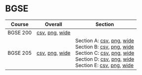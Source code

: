 # BGSE

| Course | Overall | Section |
| ------ | ------- | ------- |
| BGSE 200 | [csv](https://github.com/UCSD-Historical-Enrollment-Data/2023Fall/blob/main/overall/BGSE%20200.csv), [png](https://raw.githubusercontent.com/UCSD-Historical-Enrollment-Data/2023Fall/main/plot_overall/BGSE%20200.png), [wide](https://raw.githubusercontent.com/UCSD-Historical-Enrollment-Data/2023Fall/main/plot_overall_wide/BGSE%20200.png) |  |
| BGSE 205 | [csv](https://github.com/UCSD-Historical-Enrollment-Data/2023Fall/blob/main/overall/BGSE%20205.csv), [png](https://raw.githubusercontent.com/UCSD-Historical-Enrollment-Data/2023Fall/main/plot_overall/BGSE%20205.png), [wide](https://raw.githubusercontent.com/UCSD-Historical-Enrollment-Data/2023Fall/main/plot_overall_wide/BGSE%20205.png) | Section A: [csv](https://github.com/UCSD-Historical-Enrollment-Data/2023Fall/blob/main/section/BGSE%20205_A.csv), [png](https://raw.githubusercontent.com/UCSD-Historical-Enrollment-Data/2023Fall/main/plot_section/BGSE%20205_A.png), [wide](https://raw.githubusercontent.com/UCSD-Historical-Enrollment-Data/2023Fall/main/plot_section_wide/BGSE%20205_A.png)<br>Section B: [csv](https://github.com/UCSD-Historical-Enrollment-Data/2023Fall/blob/main/section/BGSE%20205_B.csv), [png](https://raw.githubusercontent.com/UCSD-Historical-Enrollment-Data/2023Fall/main/plot_section/BGSE%20205_B.png), [wide](https://raw.githubusercontent.com/UCSD-Historical-Enrollment-Data/2023Fall/main/plot_section_wide/BGSE%20205_B.png)<br>Section C: [csv](https://github.com/UCSD-Historical-Enrollment-Data/2023Fall/blob/main/section/BGSE%20205_C.csv), [png](https://raw.githubusercontent.com/UCSD-Historical-Enrollment-Data/2023Fall/main/plot_section/BGSE%20205_C.png), [wide](https://raw.githubusercontent.com/UCSD-Historical-Enrollment-Data/2023Fall/main/plot_section_wide/BGSE%20205_C.png)<br>Section D: [csv](https://github.com/UCSD-Historical-Enrollment-Data/2023Fall/blob/main/section/BGSE%20205_D.csv), [png](https://raw.githubusercontent.com/UCSD-Historical-Enrollment-Data/2023Fall/main/plot_section/BGSE%20205_D.png), [wide](https://raw.githubusercontent.com/UCSD-Historical-Enrollment-Data/2023Fall/main/plot_section_wide/BGSE%20205_D.png)<br>Section E: [csv](https://github.com/UCSD-Historical-Enrollment-Data/2023Fall/blob/main/section/BGSE%20205_E.csv), [png](https://raw.githubusercontent.com/UCSD-Historical-Enrollment-Data/2023Fall/main/plot_section/BGSE%20205_E.png), [wide](https://raw.githubusercontent.com/UCSD-Historical-Enrollment-Data/2023Fall/main/plot_section_wide/BGSE%20205_E.png) |
